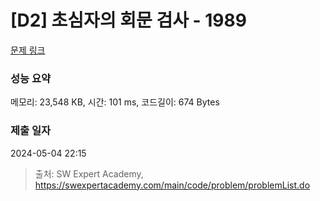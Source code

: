 # [D2] 초심자의 회문 검사 - 1989 

[문제 링크](https://swexpertacademy.com/main/code/problem/problemDetail.do?contestProbId=AV5PyTLqAf4DFAUq) 

### 성능 요약

메모리: 23,548 KB, 시간: 101 ms, 코드길이: 674 Bytes

### 제출 일자

2024-05-04 22:15



> 출처: SW Expert Academy, https://swexpertacademy.com/main/code/problem/problemList.do